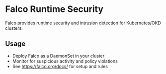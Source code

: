 # Falco Runtime Security

Falco provides runtime security and intrusion detection for Kubernetes/OKD clusters.

## Usage
- Deploy Falco as a DaemonSet in your cluster
- Monitor for suspicious activity and policy violations
- See https://falco.org/docs/ for setup and rules
